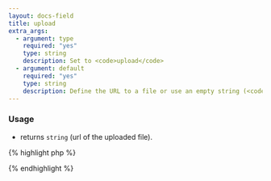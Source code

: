 ```yaml
---
layout: docs-field
title: upload
extra_args:
  - argument: type
    required: "yes"
    type: string
    description: Set to <code>upload</code>
  - argument: default
    required: "yes"
    type: string
    description: Define the URL to a file or use an empty string (<code>'default' => ''</code>).
---
```


### Usage

* returns `string` (url of the uploaded file).

{% highlight php %}
<?php
$file_url = get_theme_mod( 'my_setting', '' );
printf( esc_attr__( 'URL of uploaded file: %s', 'my_textdomain' ), $file_url );
?>
{% endhighlight %}
